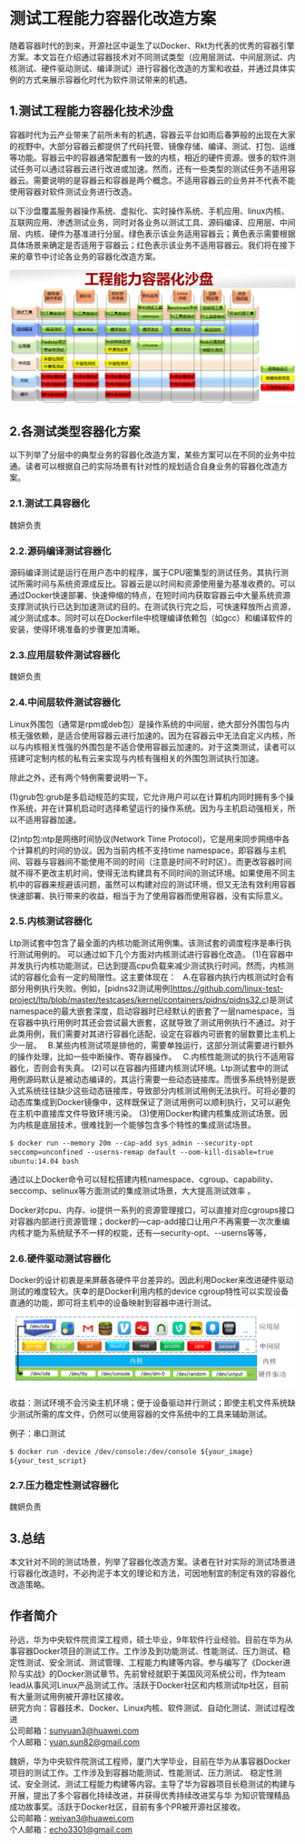 # 测试工程能力容器化改造方案
随着容器时代的到来，开源社区中诞生了以Docker、Rkt为代表的优秀的容器引擎方案。本文旨在介绍通过容器技术对不同测试类型（应用层测试、中间层测试、内核测试、硬件驱动测试、编译测试）进行容器化改造的方案和收益，并通过具体实例的方式来展示容器化时代为软件测试带来的机遇。

## 1.测试工程能力容器化技术沙盘
容器时代为云产业带来了前所未有的机遇，容器云平台如雨后春笋般的出现在大家的视野中。大部分容器云都提供了代码托管、镜像存储、编译、测试、打包、运维等功能。容器云中的容器通常配置有一致的内核，相近的硬件资源。很多的软件测试任务可以通过容器云进行改进或加速。然而，还有一些类型的测试任务不适用容器云。需要说明的是容器云和容器是两个概念。不适用容器云的业务并不代表不能使用容器对软件测试业务进行改造。

以下沙盘覆盖服务器操作系统、虚拟化、实时操作系统、手机应用、linux内核、互联网应用、渗透测试业务，同时对各业务以测试工具、源码编译、应用层、中间层、内核、硬件为基准进行分层。绿色表示该业务适用容器云；黄色表示需要根据具体场景来确定是否适用于容器云；红色表示该业务不适用容器云。我们将在接下来的章节中讨论各业务的容器化改造方案。

![1](images/1.png "1_png")


## 2.各测试类型容器化方案
以下列举了分层中的典型业务的容器化改造方案，某些方案可以在不同的业务中拉通。读者可以根据自己的实际场景有针对性的规划适合自身业务的容器化改造方案。
### 2.1.测试工具容器化

魏妍负责

### 2.2.源码编译测试容器化
源码编译测试是运行在用户态中的程序，属于CPU密集型的测试任务。其执行测试所需时间与系统资源成反比。容器云是以时间和资源使用量为基准收费的。可以通过Docker快速部署、快速伸缩的特点，在短时间内获取容器云中大量系统资源支撑测试执行已达到加速测试的目的。在测试执行完之后，可快速释放所占资源，减少测试成本。同时可以在Dockerfile中梳理编译依赖包（如gcc）和编译软件的安装，使得环境准备的步骤更加清晰。
### 2.3.应用层软件测试容器化

魏妍负责

### 2.4.中间层软件测试容器化
Linux外围包（通常是rpm或deb包）是操作系统的中间层，绝大部分外围包与内核无强依赖，是适合使用容器云进行加速的。因为在容器云中无法自定义内核，所以与内核相关性强的外围包是不适合使用容器云加速的。对于这类测试，读者可以搭建可定制内核的私有云来实现与内核有强相关的外围包测试执行加速。

除此之外，还有两个特例需要说明一下。

(1)grub包:grub是多启动规范的实现，它允许用户可以在计算机内同时拥有多个操作系统，并在计算机启动时选择希望运行的操作系统。因为与主机启动强相关，所以不适用容器加速。

(2)ntp包:ntp是网络时间协议(Network Time Protocol)，它是用来同步网络中各个计算机的时间的协议。因为当前内核不支持time namespace，即容器与主机间、容器与容器间不能使用不同的时间（注意是时间不时时区）。而更改容器时间就不得不更改主机时间，使得无法构建具有不同时间的测试环境。如果使用不同主机中的容器来规避该问题，虽然可以构建对应的测试环境，但又无法有效利用容器快速部署、执行带来的收益，相当于为了使用容器而使用容器，没有实际意义。
### 2.5.内核测试容器化
Ltp测试套中包含了最全面的内核功能测试用例集。该测试套的调度程序是串行执行测试用例的。
可以通过如下几个方面对内核测试进行容器化改造。
(1)在容器中并发执行内核功能测试，已达到提高cpu负载来减少测试执行时间。然而，内核测试的容器化会有一定的局限性。这主要体现在：
    A.在容器内执行内核测试时会有部分用例执行失败。例如，[pidns32测试用例]https://github.com/linux-test-project/ltp/blob/master/testcases/kernel/containers/pidns/pidns32.c)是测试namespace的最大嵌套深度，启动容器时已经默认的嵌套了一层namespace，当在容器中执行用例时其还会尝试最大嵌套，这就导致了测试用例执行不通过。对于此类用例，我们需要对其进行容器化适配，设定在容器内可嵌套的层数要比主机上少一层。
    B.某些内核测试项是排他的，需要单独运行，这部分测试需要进行额外的操作处理，比如一些中断操作、寄存器操作。
    C.内核性能测试的执行不适用容器化，否则会有失真。
(2)可以在容器内搭建内核测试环境。Ltp测试套中的测试用例源码默认是被动态编译的，其运行需要一些动态链接库。而很多系统特别是嵌入式系统往往缺少这些动态链接库，导致部分内核测试用例无法执行。可将必要的动态库集成到Docker镜像中，这样既保证了测试用例可以顺利执行，又可以避免在主机中直接库文件导致环境污染。
(3)使用Docker构建内核集成测试场景。因为内核是底层技术，很难找到一个能够包含多个特性的集成测试场景。

    $ docker run --memory 20m --cap-add sys_admin --security-opt seccomp=unconfined --userns-remap default --oom-kill-disable=true ubuntu:14.04 bash

通过以上Docker命令可以轻松搭建内核namespace、cgroup、capability、seccomp、selinux等方面测试的集成测试场景，大大提高测试效率 。

Docker对cpu、内存、io提供一系列的资源管理接口，可以直接对应cgroups接口对容器内部进行资源管理；docker的—cap-add接口让用户不再需要一次次重编内核才能为系统赋予不一样的权能，还有—security-opt、--userns等等，

### 2.6.硬件驱动测试容器化
Docker的设计初衷是来屏蔽各硬件平台差异的。因此利用Docker来改进硬件驱动测试的难度较大。庆幸的是Docker利用内核的device cgroup特性可以实现设备直通的功能，即可将主机中的设备映射到容器中进行测试。
![2](images/2.png "2_png")

收益：测试环境不会污染主机环境；便于设备驱动并行测试；即使主机文件系统缺少测试所需的库文件，仍然可以使用容器的文件系统中的工具来辅助测试。

例子：串口测试

    $ docker run -device /dev/console:/dev/console ${your_image} ${your_test_script}

### 2.7.压力稳定性测试容器化

魏妍负责

## 3.总结
本文针对不同的测试场景，列举了容器化改造方案。读者在针对实际的测试场景进行容器化改造时，不必拘泥于本文的理论和方法，可因地制宜的制定有效的容器化改造策略。

## 作者简介
孙远，华为中央软件院资深工程师，硕士毕业，9年软件行业经验。目前在华为从事容器Docker项目的测试工作。工作涉及到功能测试、性能测试、压力测试、稳定性测试、安全测试、测试管理、工程能力构建等内容。参与编写了《Docker进阶与实战》的Docker测试章节。先前曾经就职于美国风河系统公司，作为team lead从事风河Linux产品测试工作。活跃于Docker社区和内核测试ltp社区，目前有大量测试用例被开源社区接收。<br>
研究方向：容器技术、Docker、Linux内核、软件测试、自动化测试、测试过程改进<br>
公司邮箱：sunyuan3@huawei.com<br>
个人邮箱：yuan.sun82@gmail.com<br>

魏妍，华为中央软件院测试工程师，厦门大学毕业，目前在华为从事容器Docker项目的测试工作。工作涉及到容器功能测试、性能测试、压力测试、 稳定性测试、安全测试、测试工程能力构建等内容。主导了华为容器项目长稳测试的构建与开展，提出了多个容器化持续改进，并获得优秀持续改进奖与华 为知识管理精品成功故事奖。活跃于Docker社区，目前有多个PR被开源社区接收。<br>
公司邮箱：weiyan3@huawei.com<br>
个人邮箱：echo3301@gmail.com<br>
